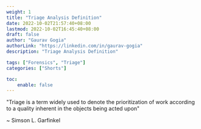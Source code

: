 ```yaml
---
weight: 1
title: "Triage Analysis Definition"
date: 2022-10-02T21:57:40+08:00
lastmod: 2022-10-02T16:45:40+08:00
draft: false
author: "Gaurav Gogia"
authorLink: "https://linkedin.com/in/gaurav-gogia"
description: "Triage Analysis Definition"

tags: ["Forensics", "Triage"]
categories: ["Shorts"]

toc:
    enable: false
---
```


"Triage is a term widely used to denote the prioritization of work according to a quality inherent in the objects being acted upon"

~ Simson L. Garfinkel
